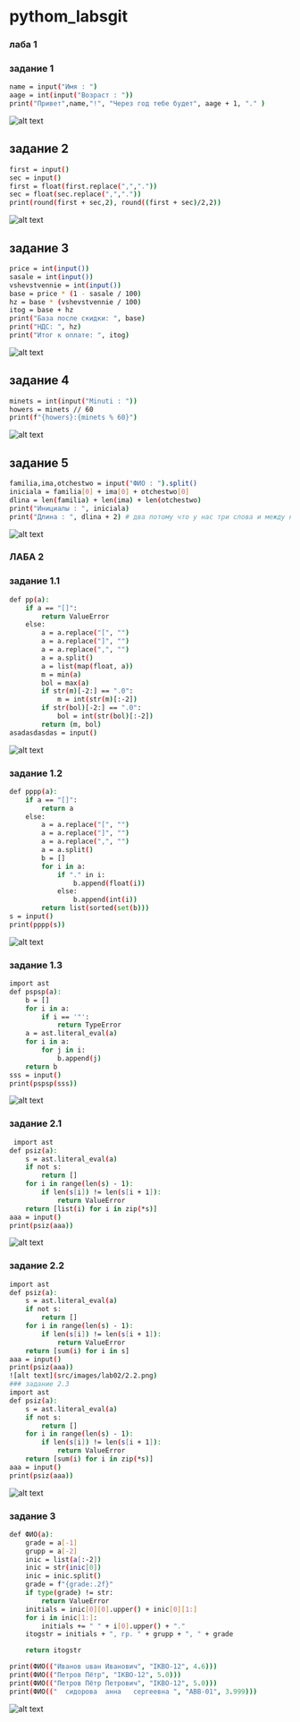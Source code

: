 # pythom_labsgit
### лаба 1

### задание 1
```bash
name = input("Имя : ")
aage = int(input("Возраст : "))
print("Привет",name,"!", "Через год тебе будет", aage + 1, "." )
```
![alt text](src/images/lab01/знакомство.png)

## задание 2
```bash
first = input()
sec = input()
first = float(first.replace(",","."))
sec = float(sec.replace(",","."))
print(round(first + sec,2), round((first + sec)/2,2))
```
![alt text](src/images/lab01/мредсумм.png)

## задание 3
```bash
price = int(input())
sasale = int(input())
vshevstvennie = int(input())
base = price * (1 - sasale / 100)
hz = base * (vshevstvennie / 100)
itog = base + hz
print("База после скидки: ", base)
print("НДС: ", hz)
print("Итог к оплате: ", itog)
```
![alt text](src/images/lab01/касса.png)

## задание 4
```bash
minets = int(input("Minuti : "))
howers = minets // 60
print(f"{howers}:{minets % 60}")
```
![alt text](src/images/lab01/минутычасы.png)

## задание 5
```bash
familia,ima,otchestwo = input("ФИО : ").split()
iniciala = familia[0] + ima[0] + otchestwo[0]
dlina = len(familia) + len(ima) + len(otchestwo)
print("Инициалы : ", iniciala)
print("Длина : ", dlina + 2) # два потому что у нас три слова и между ними может быть только два пробела не лишних, тк я считал  сплитом и длиной строки , то пробелы я вообще не учитывал
```
![alt text](src/images/lab01/фио.png)


### ЛАБА 2
### задание 1.1
```bash
def pp(a):
    if a == "[]":
        return ValueError
    else:
        a = a.replace("[", "")
        a = a.replace("]", "")
        a = a.replace(",", "")
        a = a.split()
        a = list(map(float, a))
        m = min(a)
        bol = max(a)
        if str(m)[-2:] == ".0":
            m = int(str(m)[:-2])
        if str(bol)[-2:] == ".0":
            bol = int(str(bol)[:-2])
        return (m, bol)
asadasdasdas = input()
```
![alt text](src/images/lab02/1.1image.png)


### задание 1.2
```bash
def pppp(a):
    if a == "[]":
        return a
    else:
        a = a.replace("[", "")
        a = a.replace("]", "")
        a = a.replace(",", "")
        a = a.split()
        b = []
        for i in a:
            if "." in i:
                b.append(float(i))
            else:
                b.append(int(i))
        return list(sorted(set(b)))
s = input()
print(pppp(s))
```
![alt text](src/images/lab02/1.2.png)

### задание 1.3
```bash
import ast
def pspsp(a):
    b = []
    for i in a:
        if i == '"':
            return TypeError
    a = ast.literal_eval(a)
    for i in a:
        for j in i:
            b.append(j)
    return b
sss = input()
print(pspsp(sss))
```
![alt text](src/images/lab02/1.3.png)

### задание 2.1
```bash
 import ast
def psiz(a):
    s = ast.literal_eval(a)
    if not s:
        return []
    for i in range(len(s) - 1):
        if len(s[i]) != len(s[i + 1]):
            return ValueError
    return [list(i) for i in zip(*s)]
aaa = input()
print(psiz(aaa))
```
![alt text](src/images/lab02/2.1.png)

### задание 2.2
```bash
import ast
def psiz(a):
    s = ast.literal_eval(a)
    if not s:
        return []
    for i in range(len(s) - 1):
        if len(s[i]) != len(s[i + 1]):
            return ValueError
    return [sum(i) for i in s]
aaa = input()
print(psiz(aaa))
![alt text](src/images/lab02/2.2.png)
### задание 2.3
import ast
def psiz(a):
    s = ast.literal_eval(a)
    if not s:
        return []
    for i in range(len(s) - 1):
        if len(s[i]) != len(s[i + 1]):
            return ValueError
    return [sum(i) for i in zip(*s)]
aaa = input()
print(psiz(aaa))
```
![alt text](src/images/lab02/2.3.png)
### задание 3
```bash
def ФИО(a):
    grade = a[-1]
    grupp = a[-2]
    inic = list(a[:-2])
    inic = str(inic[0])
    inic = inic.split()
    grade = f"{grade:.2f}"
    if type(grade) != str:
        return ValueError
    initials = inic[0][0].upper() + inic[0][1:]
    for i in inic[1:]:
        initials += " " + i[0].upper() + "."
    itogstr = initials + ", гр. " + grupp + ", " + grade

    return itogstr

print(ФИО(("Иванов uван Иванович", "IKBO-12", 4.6)))
print(ФИО(("Петров Пётр", "IKBO-12", 5.0)))
print(ФИО(("Петров Пётр Петрович", "IKBO-12", 5.0)))
print(ФИО(("  сидорова  анна   сергеевна ", "ABB-01", 3.999)))
```
![alt text](src/images/lab02/3.png)